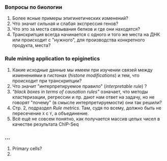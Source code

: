 ### Вопросы по биологии

1. Более ясные примеры эпигинетических изменений?
2. Что значит сильная и слабая экспрессия генов?
3. Что это за места связывания белков и где они находятся?
4. Транскрипция всегда начинается с одного и того же места на ДНК или происходит с "нужного", для производства конкретного продукта, места? 

### Rule mining application to epiginetics

1. Какие исходные данные мы имеем при изучении связей между изменениями в гистонах (*histone modifications*) и тем, что происходит при транскрипции?
2. Что значит "интерпретируемое правило" (*interpretable rule*) ?
3. *"black boxes in terms of causation rules"* означает, что методы кластеризации, регрессии и пр. дают нам ответ на задачу, но не говорят "почему" (в смысле интерпретируемости) они так решили?
4. Стр. 2, подраздел *Rule metrics*. Там, судя по всему, должно быть не пересечение `X` c `Y`, а объединение.
5. Всё ещё не совсем понятно, как получается массив целых чисел в качестве результата ChIP-Seq

### ...
1. Primary cells?
2. 
